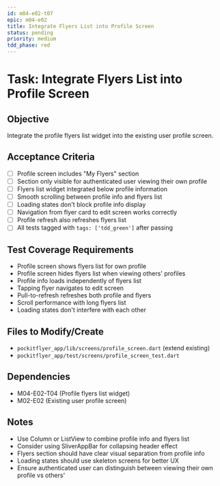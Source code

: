 ```yaml
---
id: m04-e02-t07
epic: m04-e02
title: Integrate Flyers List into Profile Screen
status: pending
priority: medium
tdd_phase: red
---
```


# Task: Integrate Flyers List into Profile Screen

## Objective
Integrate the profile flyers list widget into the existing user profile screen.

## Acceptance Criteria
- [ ] Profile screen includes "My Flyers" section
- [ ] Section only visible for authenticated user viewing their own profile
- [ ] Flyers list widget integrated below profile information
- [ ] Smooth scrolling between profile info and flyers list
- [ ] Loading states don't block profile info display
- [ ] Navigation from flyer card to edit screen works correctly
- [ ] Profile refresh also refreshes flyers list
- [ ] All tests tagged with `tags: ['tdd_green']` after passing

## Test Coverage Requirements
- Profile screen shows flyers list for own profile
- Profile screen hides flyers list when viewing others' profiles
- Profile info loads independently of flyers list
- Tapping flyer navigates to edit screen
- Pull-to-refresh refreshes both profile and flyers
- Scroll performance with long flyers list
- Loading states don't interfere with each other

## Files to Modify/Create
- `pockitflyer_app/lib/screens/profile_screen.dart` (extend existing)
- `pockitflyer_app/test/screens/profile_screen_test.dart`

## Dependencies
- M04-E02-T04 (Profile flyers list widget)
- M02-E02 (Existing user profile screen)

## Notes
- Use Column or ListView to combine profile info and flyers list
- Consider using SliverAppBar for collapsing header effect
- Flyers section should have clear visual separation from profile info
- Loading states should use skeleton screens for better UX
- Ensure authenticated user can distinguish between viewing their own profile vs others'
